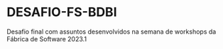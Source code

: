 # DESAFIO-FS-BDBI
Desafio final com assuntos desenvolvidos na semana de workshops da Fábrica de Software 2023.1
